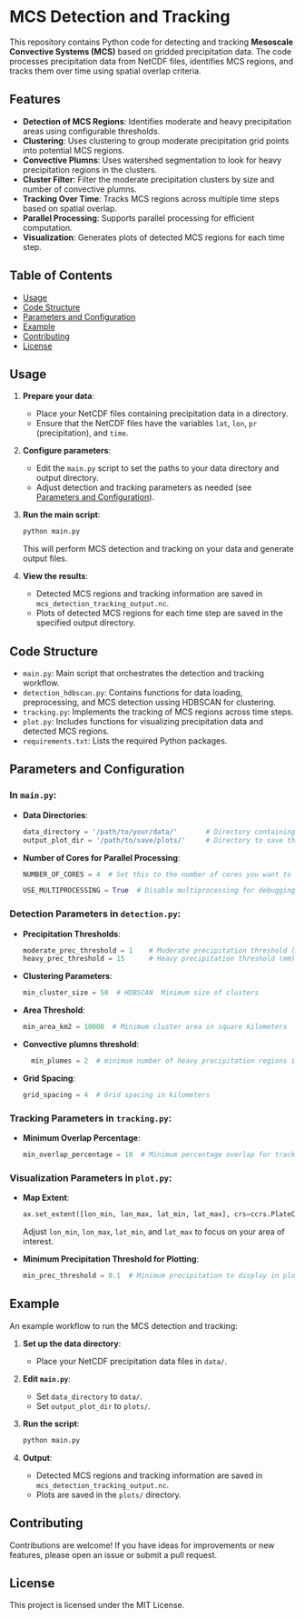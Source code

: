 # MCS Detection and Tracking

This repository contains Python code for detecting and tracking **Mesoscale Convective Systems (MCS)** based on gridded precipitation data. 
The code processes precipitation data from NetCDF files, identifies MCS regions, and tracks them over time using spatial overlap criteria.

## Features

- **Detection of MCS Regions**: Identifies moderate and heavy precipitation areas using configurable thresholds.
- **Clustering**: Uses clustering to group moderate precipitation grid points into potential MCS regions.
- **Convective Plumns**: Uses watershed segmentation to look for heavy precipitation regions in the clusters.
- **Cluster Filter**: Filter the moderate precipitation clusters by size and number of convective plumns.
- **Tracking Over Time**: Tracks MCS regions across multiple time steps based on spatial overlap.
- **Parallel Processing**: Supports parallel processing for efficient computation.
- **Visualization**: Generates plots of detected MCS regions for each time step.

## Table of Contents

- [Usage](#usage)
- [Code Structure](#code-structure)
- [Parameters and Configuration](#parameters-and-configuration)
- [Example](#example)
- [Contributing](#contributing)
- [License](#license)

## Usage

1. **Prepare your data**:
   - Place your NetCDF files containing precipitation data in a directory.
   - Ensure that the NetCDF files have the variables `lat`, `lon`, `pr` (precipitation), and `time`.

2. **Configure parameters**:
   - Edit the `main.py` script to set the paths to your data directory and output directory.
   - Adjust detection and tracking parameters as needed (see [Parameters and Configuration](#parameters-and-configuration)).

3. **Run the main script**:

   ```bash
   python main.py
   ```

   This will perform MCS detection and tracking on your data and generate output files.

4. **View the results**:
   - Detected MCS regions and tracking information are saved in `mcs_detection_tracking_output.nc`.
   - Plots of detected MCS regions for each time step are saved in the specified output directory.

## Code Structure

- `main.py`: Main script that orchestrates the detection and tracking workflow.
- `detection_hdbscan.py`: Contains functions for data loading, preprocessing, and MCS detection ussing HDBSCAN for clustering.
- `tracking.py`: Implements the tracking of MCS regions across time steps.
- `plot.py`: Includes functions for visualizing precipitation data and detected MCS regions.
- `requirements.txt`: Lists the required Python packages.

## Parameters and Configuration

### In `main.py`:

- **Data Directories**:

  ```python
  data_directory = '/path/to/your/data/'       # Directory containing NetCDF files
  output_plot_dir = '/path/to/save/plots/'     # Directory to save the plots
  ```

- **Number of Cores for Parallel Processing**:

  ```python
  NUMBER_OF_CORES = 4  # Set this to the number of cores you want to use
  ```
  ```python
  USE_MULTIPROCESSING = True  # Disable multiprocessing for debugging
  ```
### Detection Parameters in `detection.py`:

- **Precipitation Thresholds**:

  ```python
  moderate_prec_threshold = 1    # Moderate precipitation threshold (mm)
  heavy_prec_threshold = 15      # Heavy precipitation threshold (mm)
  ```

- **Clustering Parameters**:

  ```python
  min_cluster_size = 50  # HDBSCAN  Minimum size of clusters
  ```

- **Area Threshold**:

  ```python
  min_area_km2 = 10000  # Minimum cluster area in square kilometers
  ```
- **Convective plumns threshold**:

  ```python
    min_plumes = 2  # minimum number of heavy precipitation regions inside a cluster
  ```

- **Grid Spacing**:

  ```python
  grid_spacing = 4  # Grid spacing in kilometers
  ```

### Tracking Parameters in `tracking.py`:

- **Minimum Overlap Percentage**:

  ```python
  min_overlap_percentage = 10  # Minimum percentage overlap for tracking
  ```

### Visualization Parameters in `plot.py`:

- **Map Extent**:

  ```python
  ax.set_extent([lon_min, lon_max, lat_min, lat_max], crs=ccrs.PlateCarree())
  ```

  Adjust `lon_min`, `lon_max`, `lat_min`, and `lat_max` to focus on your area of interest.

- **Minimum Precipitation Threshold for Plotting**:

  ```python
  min_prec_threshold = 0.1  # Minimum precipitation to display in plots (mm)
  ```

## Example

An example workflow to run the MCS detection and tracking:

1. **Set up the data directory**:
   - Place your NetCDF precipitation data files in `data/`.

2. **Edit `main.py`**:
   - Set `data_directory` to `data/`.
   - Set `output_plot_dir` to `plots/`.

3. **Run the script**:

   ```bash
   python main.py
   ```

4. **Output**:
   - Detected MCS regions and tracking information are saved in `mcs_detection_tracking_output.nc`.
   - Plots are saved in the `plots/` directory.

## Contributing

Contributions are welcome! If you have ideas for improvements or new features, please open an issue or submit a pull request.

## License

This project is licensed under the MIT License.


